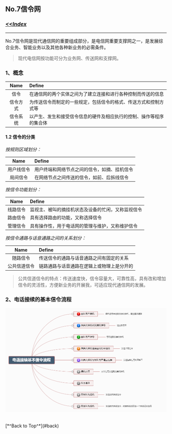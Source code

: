 ## <span id="back">No.7信令网</span> ##

### [*<<Index*](http://sheldonjie.github.io/)
----------

No.7信令网是现代通信网的重要组成部分，是电信网重要支撑网之一，是发展综合业务、智能业务以及其他各种新业务的必需条件。

> 现代电信网按功能可分为业务网、传送网和支撑网。

### 1、概念 ###

|Name|Define|
|:----:|:----|
|信令|在通信网的两个实体之间为了建立连接和进行各种控制而传送的信息|
|信令方式|为传送信令而制定的一些规定，包括信令的格式、传送方式和控制方式等|
|信令系统|以产生、发生和接受信令信息的硬件及相应执行的控制、操作等程序的集合体|

#### 1.2 信令的分类 ####

*按规则区域划分：*

|Name|Define|
|:----:|:----|
|用户线信令|用户终端和网络节点之间的信令，如摘、挂机信令|
|局间信令|在网络节点之间传送的信令，如前、后拆线信令|

*按信令功能划分：*

|Name|Define|
|:----:|:----|
|线路信令|监视主、被叫的摘挂机状态及设备的忙闲，又称监视信令|
|路由信令|具有选择路由的功能，又称选择信令|
|管理信令|具有操作性，用于电话网的管理与维护，又称维护信令|

*按信令通路与话音通路之间的关系划分：*

|Name|Define|
|:----:|:----|
|随路信令|传送信令的通路与话音通路之间有固定的关系|
|公共信道信令|链路通路与话音通路在逻辑上或物理上是分开的|
> 公共信道信令的特点：传送速度快，信令容量大，可靠性高，具有改和增加信令的灵活性，方便新业务的开展我，可适应现代通信网的发展。

### 2、电话接续的基本信令流程 ###
![电话信令](https://github.com/sheldonjie/picture.github.io/blob/master/dianhuaxinling.jpg?raw=true)



<br>
[*^Back to Top^*](#back)
